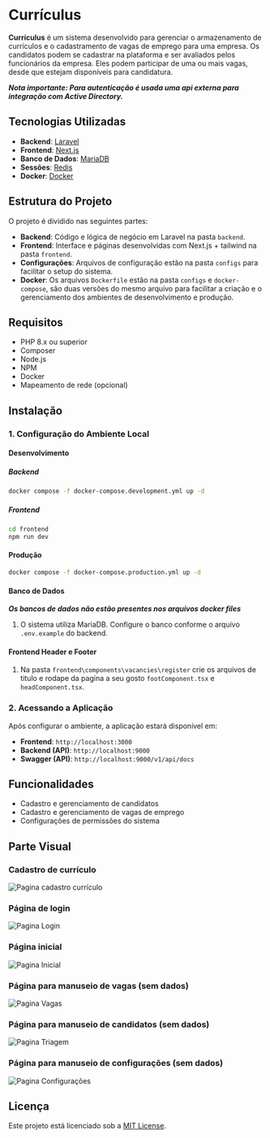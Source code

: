 # Currículus

**Currículus** é um sistema desenvolvido para gerenciar o armazenamento de currículos e o cadastramento de vagas de emprego para uma empresa. Os candidatos podem se cadastrar na plataforma e ser avaliados pelos funcionários da empresa. Eles podem participar de uma ou mais vagas, desde que estejam disponíveis para candidatura.

***Nota importante: Para autenticação é usada uma api externa para integração com Active Directory.***

## Tecnologias Utilizadas

- **Backend**: [Laravel](https://laravel.com)
- **Frontend**: [Next.js](https://nextjs.org)
- **Banco de Dados**: [MariaDB](https://mariadb.org)
- **Sessões**: [Redis](https://redis.io)
- **Docker**: [Docker](https://www.docker.com)

## Estrutura do Projeto

O projeto é dividido nas seguintes partes:

- **Backend**: Código e lógica de negócio em Laravel na pasta `backend`.
- **Frontend**: Interface e páginas desenvolvidas com Next.js + tailwind na pasta `frontend`.
- **Configurações**: Arquivos de configuração estão na pasta `configs` para facilitar o setup do sistema.
- **Docker**: Os arquivos `Dockerfile` estão na pasta `configs` e `docker-compose`, são duas versões do mesmo arquivo para facilitar a criação e o gerenciamento dos ambientes de desenvolvimento e produção.

## Requisitos

- PHP 8.x ou superior
- Composer
- Node.js
- NPM
- Docker
- Mapeamento de rede (opcional)

## Instalação

### 1. Configuração do Ambiente Local

#### Desenvolvimento

##### Backend

```bash
docker compose -f docker-compose.development.yml up -d
```

##### Frontend

```bash
cd frontend
npm run dev
```

#### Produção

```bash
docker compose -f docker-compose.production.yml up -d
```

#### Banco de Dados

***Os bancos de dados não estão presentes nos arquivos docker files***

1. O sistema utiliza MariaDB. Configure o banco conforme o arquivo `.env.example` do backend.

#### Frontend Header e Footer

1. Na pasta `frontend\components\vacancies\register` crie os arquivos de titulo e rodape da pagina a seu gosto `footComponent.tsx` e `headComponent.tsx`.

### 2. Acessando a Aplicação

Após configurar o ambiente, a aplicação estará disponível em:

- **Frontend**: `http://localhost:3000`
- **Backend (API)**: `http://localhost:9000`
- **Swagger (API)**: `http://localhost:9000/v1/api/docs`

## Funcionalidades

- Cadastro e gerenciamento de candidatos
- Cadastro e gerenciamento de vagas de emprego
- Configurações de permissões do sistema

## Parte Visual

### Cadastro de currículo

![Pagina cadastro currículo](./prints/cv_registration.png)

### Página de login

![Pagina Login](./prints/login_page.png)

### Página inicial

![Pagina Inicial](./prints/home_page.png)

### Página para manuseio de vagas (sem dados)

![Pagina Vagas](./prints/vacancy_page.png)

### Página para manuseio de candidatos (sem dados)

![Pagina Triagem](./prints/screening_page.png)

### Página para manuseio de configurações (sem dados)

![Pagina Configurações](./prints/permission_page.png)

## Licença

Este projeto está licenciado sob a [MIT License](LICENSE).
